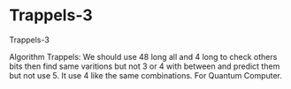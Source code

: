 # Trappels-3
Trappels-3

Algorithm Trappels:
We should use 48 long all and 4 long to check others bits then find same varitions but not 3 or 4 with between and predict them but not use 5.
It use 4 like the same combinations. For Quantum Computer. 
